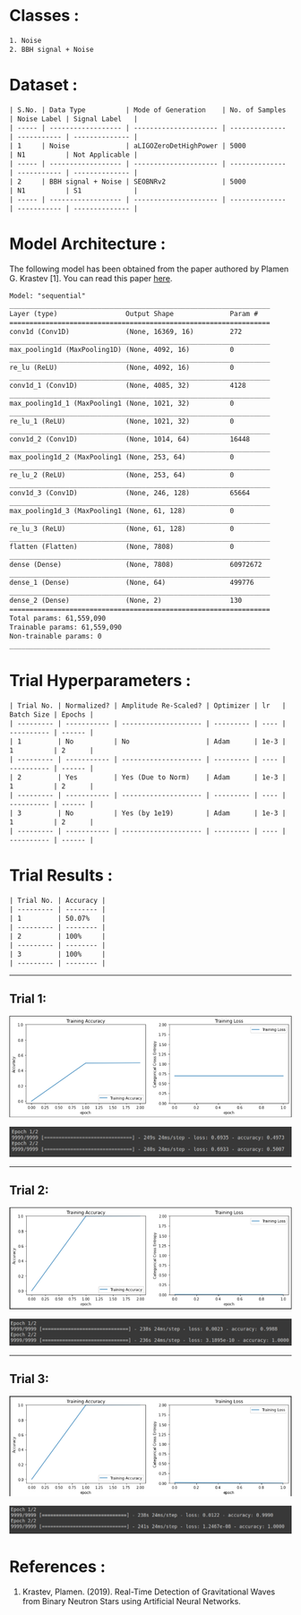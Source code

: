 # Classes :
```
1. Noise 
2. BBH signal + Noise
```

# Dataset :
```
| S.No. | Data Type          | Mode of Generation    | No. of Samples | Noise Label | Signal Label   |
| ----- | ------------------ | --------------------- | -------------- | ----------- | -------------- |
| 1     | Noise              | aLIGOZeroDetHighPower | 5000           | N1          | Not Applicable |
| ----- | ------------------ | --------------------- | -------------- | ----------- | -------------- |
| 2     | BBH signal + Noise | SEOBNRv2              | 5000           | N1          | S1             |
| ----- | ------------------ | --------------------- | -------------- | ----------- | -------------- |
```

# Model Architecture :
The following model has been obtained from the paper authored by Plamen G. Krastev [1]. You can read this paper [here](/Literature%20Review/Classification/1D-CNN/krastev_1.pdf).
``` 
Model: "sequential"
_________________________________________________________________
Layer (type)                 Output Shape              Param #   
=================================================================
conv1d (Conv1D)              (None, 16369, 16)         272       
_________________________________________________________________
max_pooling1d (MaxPooling1D) (None, 4092, 16)          0         
_________________________________________________________________
re_lu (ReLU)                 (None, 4092, 16)          0         
_________________________________________________________________
conv1d_1 (Conv1D)            (None, 4085, 32)          4128      
_________________________________________________________________
max_pooling1d_1 (MaxPooling1 (None, 1021, 32)          0         
_________________________________________________________________
re_lu_1 (ReLU)               (None, 1021, 32)          0         
_________________________________________________________________
conv1d_2 (Conv1D)            (None, 1014, 64)          16448     
_________________________________________________________________
max_pooling1d_2 (MaxPooling1 (None, 253, 64)           0         
_________________________________________________________________
re_lu_2 (ReLU)               (None, 253, 64)           0         
_________________________________________________________________
conv1d_3 (Conv1D)            (None, 246, 128)          65664     
_________________________________________________________________
max_pooling1d_3 (MaxPooling1 (None, 61, 128)           0         
_________________________________________________________________
re_lu_3 (ReLU)               (None, 61, 128)           0         
_________________________________________________________________
flatten (Flatten)            (None, 7808)              0         
_________________________________________________________________
dense (Dense)                (None, 7808)              60972672  
_________________________________________________________________
dense_1 (Dense)              (None, 64)                499776    
_________________________________________________________________
dense_2 (Dense)              (None, 2)                 130       
=================================================================
Total params: 61,559,090
Trainable params: 61,559,090
Non-trainable params: 0
_________________________________________________________________
```

# Trial Hyperparameters :
```
| Trial No. | Normalized? | Amplitude Re-Scaled? | Optimizer | lr   | Batch Size | Epochs |
| --------- | ----------- | -------------------- | --------- | ---- | ---------- | ------ |
| 1         | No          | No                   | Adam      | 1e-3 | 1          | 2      |
| --------- | ----------- | -------------------- | --------- | ---- | ---------- | ------ |
| 2         | Yes         | Yes (Due to Norm)    | Adam      | 1e-3 | 1          | 2      |
| --------- | ----------- | -------------------- | --------- | ---- | ---------- | ------ |
| 3         | No          | Yes (by 1e19)        | Adam      | 1e-3 | 1          | 2      |
| --------- | ----------- | -------------------- | --------- | ---- | ---------- | ------ |
```

# Trial Results :
```
| Trial No. | Accuracy |
| --------- | -------- |
| 1         | 50.07%   |
| --------- | -------- |
| 2         | 100%     |
| --------- | -------- |
| 3         | 100%     |
| --------- | -------- |
```

<hr>

## Trial 1:
<p align="center"> <img src="screenshots/graph_1.png"> </p>
<p align="center"> <img src="screenshots/trial_1.png"> </p>
<hr>

## Trial 2:
<p align="center"> <img src="screenshots/graph_2.png"> </p>
<p align="center"> <img src="screenshots/trial_2.png"> </p>
<hr>

## Trial 3:
<p align="center"> <img src="screenshots/graph_3.png"> </p>
<p align="center"> <img src="screenshots/trial_3.png"> </p>

# References :
1. Krastev, Plamen. (2019). Real-Time Detection of Gravitational Waves from Binary Neutron Stars using Artificial Neural Networks.




